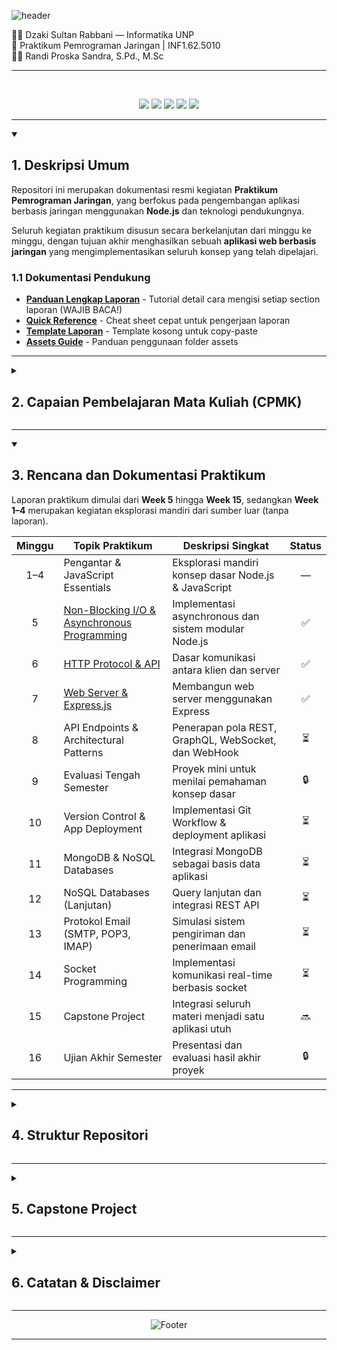 ![header](https://capsule-render.vercel.app/api?type=waving&height=300&color=gradient&text=Praktikum%20Pemograman%20Jaringan&section=header&fontSize=40&desc=Node.js%20|%20MonggoDB%20|%20Express.js%20|%20Git%20|%20Vercel&descAlignY=57&fontAlignY=45)

👨‍💻 Dzaki Sultan Rabbani — Informatika UNP<br>
📘 Praktikum Pemrograman Jaringan | INF1.62.5010<br>
👨‍🏫 Randi Proska Sandra, S.Pd., M.Sc<br>

---

<br>
<p align="center">
  <img src="https://ziadoua.github.io/m3-Markdown-Badges/badges/NodeJS/nodejs1.svg">
  <img src="https://ziadoua.github.io/m3-Markdown-Badges/badges/Express/express1.svg">
  <img src="https://ziadoua.github.io/m3-Markdown-Badges/badges/MongoDB/mongodb1.svg">
  <img src="https://ziadoua.github.io/m3-Markdown-Badges/badges/Git/git1.svg">
  <img src="https://ziadoua.github.io/m3-Markdown-Badges/badges/Vercel/vercel1.svg">
</p>

---

<details open>
<summary><h2>1. Deskripsi Umum</h2></summary>

Repositori ini merupakan dokumentasi resmi kegiatan **Praktikum Pemrograman Jaringan**, yang berfokus pada pengembangan aplikasi berbasis jaringan menggunakan **Node.js** dan teknologi pendukungnya.

Seluruh kegiatan praktikum disusun secara berkelanjutan dari minggu ke minggu, dengan tujuan akhir menghasilkan sebuah **aplikasi web berbasis jaringan** yang mengimplementasikan seluruh konsep yang telah dipelajari.

### 1.1 Dokumentasi Pendukung

-   **[Panduan Lengkap Laporan](docs/GUIDE.md)** - Tutorial detail cara mengisi setiap section laporan (WAJIB BACA!)
-   **[Quick Reference](docs/QUICK-REFERENCE.md)** - Cheat sheet cepat untuk pengerjaan laporan
-   **[Template Laporan](docs/!template.md)** - Template kosong untuk copy-paste
-   **[Assets Guide](assets/README.md)** - Panduan penggunaan folder assets

</details>

---

<details>
<summary><h2>2. Capaian Pembelajaran Mata Kuliah (CPMK)</h2></summary>

| No  | Capaian Pembelajaran                                                                                                              |
| --- | --------------------------------------------------------------------------------------------------------------------------------- |
| 1   | Mengidentifikasi dan menjelaskan konsep dasar pemrograman berbasis jaringan serta aplikasinya pada sistem yang bersifat skalabel. |
| 2   | Membedakan pemrograman sinkron dan asinkron, serta memahami konsep I/O blocking dan non-blocking.                                 |
| 3   | Mengimplementasikan bahasa pemrograman **JavaScript** dalam pengembangan aplikasi berbasis jaringan.                              |
| 4   | Menjelaskan mekanisme **HTTP/HTTPS** serta konsep dasar **API**.                                                                  |
| 5   | Merancang **web server** dan **JSON HTTP endpoints** untuk pertukaran data dalam konteks aplikasi berbasis jaringan.              |
| 6   | Memahami penggunaan **Git** untuk version control dan melakukan **deployment** aplikasi.                                          |
| 7   | Membangun **REST API** menggunakan basis data **NoSQL (MongoDB)**.                                                                |
| 8   | Menjelaskan serta merancang mekanisme protokol **SMTP** dan **POP3** dalam pengiriman email.                                      |
| 9   | Mengembangkan aplikasi jaringan dengan komunikasi **real-time** menggunakan **Socket Programming**.                               |

</details>

---

<details open>
<summary><h2>3. Rencana dan Dokumentasi Praktikum</h2></summary>

Laporan praktikum dimulai dari **Week 5** hingga **Week 15**, sedangkan **Week 1–4** merupakan kegiatan eksplorasi mandiri dari sumber luar (tanpa laporan).

| Minggu | Topik Praktikum                                                              | Deskripsi Singkat                                    | Status |
| :----: | ---------------------------------------------------------------------------- | ---------------------------------------------------- | :----: |
|  1–4   | Pengantar & JavaScript Essentials                                            | Eksplorasi mandiri konsep dasar Node.js & JavaScript |   —    |
|   5    | [Non-Blocking I/O & Asynchronous Programming](/week-05/laporan-minggu-05.md) | Implementasi asynchronous dan sistem modular Node.js |   ✅   |
|   6    | [HTTP Protocol & API](/week-06/laporan-minggu-06.md)                         | Dasar komunikasi antara klien dan server             |   ✅   |
|   7    | [Web Server & Express.js](/week-07/laporan-minggu-07.md)                     | Membangun web server menggunakan Express             |   ✅   |
|   8    | API Endpoints & Architectural Patterns                                       | Penerapan pola REST, GraphQL, WebSocket, dan WebHook |   ⏳   |
|   9    | Evaluasi Tengah Semester                                                     | Proyek mini untuk menilai pemahaman konsep dasar     |   🔒   |
|   10   | Version Control & App Deployment                                             | Implementasi Git Workflow & deployment aplikasi      |   ⏳   |
|   11   | MongoDB & NoSQL Databases                                                    | Integrasi MongoDB sebagai basis data aplikasi        |   ⏳   |
|   12   | NoSQL Databases (Lanjutan)                                                   | Query lanjutan dan integrasi REST API                |   ⏳   |
|   13   | Protokol Email (SMTP, POP3, IMAP)                                            | Simulasi sistem pengiriman dan penerimaan email      |   ⏳   |
|   14   | Socket Programming                                                           | Implementasi komunikasi real-time berbasis socket    |   ⏳   |
|   15   | Capstone Project                                                             | Integrasi seluruh materi menjadi satu aplikasi utuh  |   🔜   |
|   16   | Ujian Akhir Semester                                                         | Presentasi dan evaluasi hasil akhir proyek           |   🔒   |

</details>

---

<details>
<summary><h2>4. Struktur Repositori</h2></summary>

```
23343035_Praktikum-Pemrograman-Jaringan/
├── docs/
│   ├── !template.md          # Template laporan mingguan (gunakan ini sebagai basis)
│   └── GUIDE.md              # Panduan lengkap mengerjakan laporan (BACA INI!)
├── week-05/
│   ├── laporan-minggu-05.md  # Laporan minggu 5
│   └── buku-catatan/         # Implementasi kode minggu 5
│       ├── app.js
│       ├── catatan.js
│       ├── package.json
│       └── ...
├── week-06/
│   ├── laporan-minggu-06.md  # Laporan minggu 6
│   └── aplikasiCuaca/        # Implementasi kode minggu 6
│       ├── app.js
│       ├── cekCuaca.js
│       ├── package.json
│       └── ...
├── week-XX/
│   ├── laporan-minggu-XX.md  # Laporan mingguan
│   └── [nama-project]/       # Folder implementasi kode
│       └── ...
├── assets/                   # (Optional) Screenshot, diagram, images
│   └── images/
├── README.md                 # File ini - overview repository
├── LICENSE
└── .gitignore
```

**Konvensi Penamaan:**

-   Laporan: `laporan-minggu-XX.md` di root folder `week-XX/`
-   Project folder: Nama deskriptif sesuai topik (misal: `aplikasiCuaca`, `buku-catatan`)
-   Setiap week memiliki struktur mandiri (laporan + kode dalam satu folder)

</details>

---

<details>
<summary><h2>5. Capstone Project</h2></summary>

Pada tahap akhir praktikum, mahasiswa akan mengembangkan **aplikasi web berbasis jaringan** yang mengintegrasikan seluruh materi yang telah dipelajari, meliputi:

-   API modular dengan **Express.js**
-   Integrasi **MongoDB** sebagai database utama
-   Komunikasi **real-time** menggunakan Socket.IO
-   Implementasi **email protocol** dengan Nodemailer
-   Deployment aplikasi ke server publik

</details>

---

<details>
<summary><h2>6. Catatan & Disclaimer</h2></summary>

Repositori ini disusun sebagai bagian dari penilaian mata kuliah **Praktikum Pemrograman Jaringan** (INF1.62.5010) di bawah bimbingan **Randi Proska Sandra, S.Pd., M.Sc**.

Seluruh laporan, kode, dan dokumentasi dibuat dengan tujuan pembelajaran dan pengembangan kompetensi dalam bidang pemrograman jaringan.

</details>

---

<div align="center">

![Footer](https://capsule-render.vercel.app/api?type=waving&height=100&color=gradient&section=footer)

</div>

---
